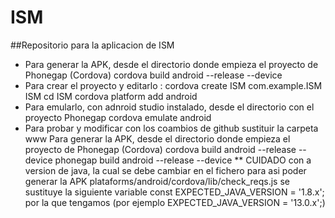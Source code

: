 # ISM
##Repositorio para la aplicacion de ISM
* Para generar la APK, desde el directorio donde empieza el proyecto de Phonegap (Cordova)
  cordova build android --release --device
* Para crear el proyecto y editarlo :
  cordova create ISM com.example.ISM ISM
  cd ISM
  cordova platform add android
* Para emularlo, con adnroid studio instalado, desde el directorio con el proyecto Phonegap
  cordova emulate android
* Para probar y modificar con los coambios de github
  sustituir la carpeta www
Para generar la APK, desde el directorio donde empieza el proyecto de Phonegap (Cordova)
  cordova build android --release --device
  phonegap build android --release --device
** CUIDADO con a version de java, la cual se debe cambiar en el fichero para asi poder generar la APK
  plataforms/android/cordova/lib/check_reqs.js
   se sustituye la siguiente variable 
    const EXPECTED_JAVA_VERSION = '1.8.x'; 
   por la que tengamos (por ejemplo EXPECTED_JAVA_VERSION = '13.0.x';)
  
